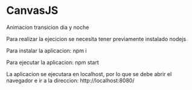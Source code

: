 # CanvasJS
Animacion transicion dia y noche

Para realizar la ejecicion se necesita tener previamente instalado nodejs

Para instalar la aplicacion:
npm i

Para ejecutar la aplicacion:
npm start

La aplicacion se ejecutara en localhost, por lo que se debe abrir el navegador e ir a la direccion:
http://localhost:8080/
